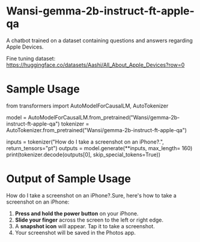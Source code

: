 # Wansi-gemma-2b-instruct-ft-apple-qa
A chatbot trained on a dataset containing questions and answers regarding Apple Devices.

Fine tuning dataset: https://huggingface.co/datasets/Aashi/All_About_Apple_Devices?row=0

# Sample Usage

from transformers import AutoModelForCausalLM, AutoTokenizer

model = AutoModelForCausalLM.from_pretrained("Wansi/gemma-2b-instruct-ft-apple-qa")
tokenizer = AutoTokenizer.from_pretrained("Wansi/gemma-2b-instruct-ft-apple-qa")

inputs = tokenizer("How do I take a screenshot on an iPhone?.", return_tensors="pt")
outputs = model.generate(**inputs, max_length= 160)
print(tokenizer.decode(outputs[0], skip_special_tokens=True))

# Output of Sample Usage

How do I take a screenshot on an iPhone?.Sure, here's how to take a screenshot on an iPhone:

1. **Press and hold the power button** on your iPhone.
2. **Slide your finger** across the screen to the left or right edge.
3. A **snapshot icon** will appear. Tap it to take a screenshot.
4. Your screenshot will be saved in the Photos app.

